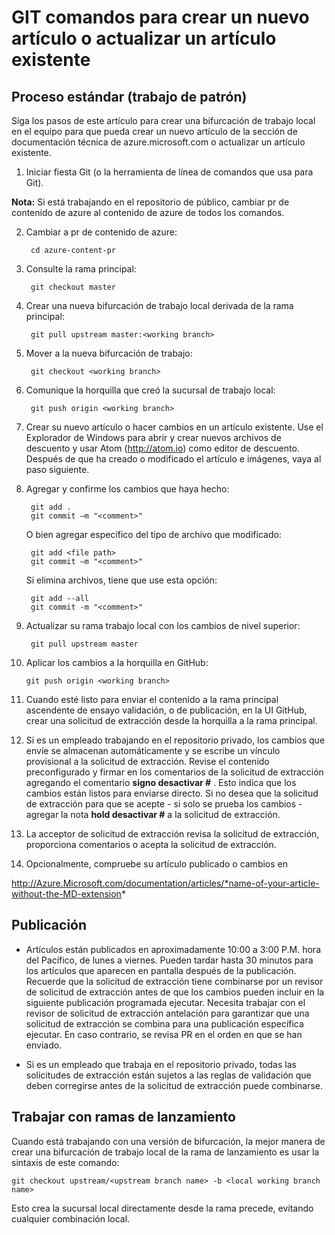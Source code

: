 <properties pageTitle="GIT comandos para crear un nuevo artículo o actualizar un artículo existente" description="Pasos para trabajar con la técnica de Azure GitHub repositorios de contenido." metaKeywords="" services="" solutions="" documentationCenter="" authors="tysonn" videoId="" scriptId="" manager="carolz" />

<tags ms.service="contributor-guide" ms.devlang="" ms.topic="article" ms.tgt_pltfrm="" ms.workload="" ms.date="01/16/2015" ms.author="tysonn" />

# <a name="git-commands-for-creating-a-new-article-or-updating-an-existing-article"></a>GIT comandos para crear un nuevo artículo o actualizar un artículo existente


## <a name="standard-process-working-from-master"></a>Proceso estándar (trabajo de patrón)
Siga los pasos de este artículo para crear una bifurcación de trabajo local en el equipo para que pueda crear un nuevo artículo de la sección de documentación técnica de azure.microsoft.com o actualizar un artículo existente.

1. Iniciar fiesta Git (o la herramienta de línea de comandos que usa para Git).

 **Nota:** Si está trabajando en el repositorio de público, cambiar pr de contenido de azure al contenido de azure de todos los comandos.

2. Cambiar a pr de contenido de azure:

        cd azure-content-pr
3. Consulte la rama principal:

        git checkout master

4. Crear una nueva bifurcación de trabajo local derivada de la rama principal:

        git pull upstream master:<working branch>


5. Mover a la nueva bifurcación de trabajo:

        git checkout <working branch>

6. Comunique la horquilla que creó la sucursal de trabajo local:

        git push origin <working branch>

7. Crear su nuevo artículo o hacer cambios en un artículo existente. Use el Explorador de Windows para abrir y crear nuevos archivos de descuento y usar Atom (http://atom.io) como editor de descuento. Después de que ha creado o modificado el artículo e imágenes, vaya al paso siguiente.

8. Agregar y confirme los cambios que haya hecho:

        git add .
        git commit –m "<comment>"
        
   O bien agregar específico del tipo de archivo que modificado:

        git add <file path>
        git commit –m "<comment>"

   Si elimina archivos, tiene que use esta opción:
   
        git add --all
        git commit -m "<comment>"

9. Actualizar su rama trabajo local con los cambios de nivel superior:

        git pull upstream master

10. Aplicar los cambios a la horquilla en GitHub:

        git push origin <working branch>

12. Cuando esté listo para enviar el contenido a la rama principal ascendente de ensayo validación, o de publicación, en la UI GitHub, crear una solicitud de extracción desde la horquilla a la rama principal.

13. Si es un empleado trabajando en el repositorio privado, los cambios que envíe se almacenan automáticamente y se escribe un vínculo provisional a la solicitud de extracción. Revise el contenido preconfigurado y firmar en los comentarios de la solicitud de extracción agregando el comentario **signo desactivar #** .  Esto indica que los cambios están listos para enviarse directo.  Si no desea que la solicitud de extracción para que se acepte - si solo se prueba los cambios - agregar la nota **hold desactivar #** a la solicitud de extracción.

14. La acceptor de solicitud de extracción revisa la solicitud de extracción, proporciona comentarios o acepta la solicitud de extracción. 

15. Opcionalmente, compruebe su artículo publicado o cambios en

 http://Azure.Microsoft.com/documentation/articles/*name-of-your-article-without-the-MD-extension*

## <a name="publishing"></a>Publicación

- Artículos están publicados en aproximadamente 10:00 a 3:00 P.M. hora del Pacífico, de lunes a viernes. Pueden tardar hasta 30 minutos para los artículos que aparecen en pantalla después de la publicación. Recuerde que la solicitud de extracción tiene combinarse por un revisor de solicitud de extracción antes de que los cambios pueden incluir en la siguiente publicación programada ejecutar. Necesita trabajar con el revisor de solicitud de extracción antelación para garantizar que una solicitud de extracción se combina para una publicación específica ejecutar. En caso contrario, se revisa PR en el orden en que se han enviado.

- Si es un empleado que trabaja en el repositorio privado, todas las solicitudes de extracción están sujetos a las reglas de validación que deben corregirse antes de la solicitud de extracción puede combinarse. 

## <a name="working-with-release-branches"></a>Trabajar con ramas de lanzamiento

Cuando está trabajando con una versión de bifurcación, la mejor manera de crear una bifurcación de trabajo local de la rama de lanzamiento es usar la sintaxis de este comando:

    git checkout upstream/<upstream branch name> -b <local working branch name>

Esto crea la sucursal local directamente desde la rama precede, evitando cualquier combinación local.

